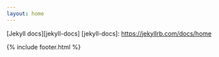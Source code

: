 ```yaml
---
layout: home
---
```


[Jekyll docs][jekyll-docs]
[jekyll-docs]: https://jekyllrb.com/docs/home

{% include footer.html %}